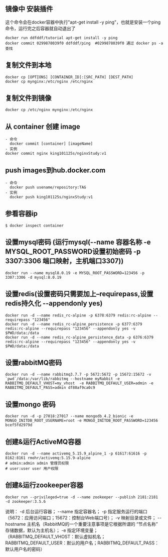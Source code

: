 ## 镜像中 安装插件
这个命令会在docker容器中执行"apt-get install -y ping"，也就是安装一个ping命令，运行完之后容器就自动退出了
```
docker run ddfddf/tutorial apt-get install -y ping
docker commit 0299878039f0 ddfddf/ping  #0299878039f0 通过 docker ps -a 查找
```
## 复制文件到本地
```
docker cp [OPTIONS] [CONTAINER_ID]:[SRC_PATH] [DEST_PATH]
docker cp mynginx:/etc/nginx /etc/nginx
```
## 复制文件到镜像
```
docker cp /etc/nginx mynginx:/etc/nginx
```

## 从 container 创建 image
```
- 命令
  docker commit [container] [imageName]
- 实例
docker commit nginx king101125s/nginxStudy:v1
```

## push images到hub.docker.com
```
- 命令
  docker push usename/repository:TAG
- 实例
  docker push king101125s/nginxStudy:v1
```

## 参看容器ip
```
$ docker inspect container
```

## 设置mysql密码 (运行mysql(--name 容器名称  -e MYSQL_ROOT_PASSWORD设置初始密码  -p 3307:3306  端口映射，主机端口3307))
```shell
docker run --name mysql8.0.19 -e MYSQL_ROOT_PASSWORD=123456 -p 3307:3306 -d mysql:8.0.19
```

## 设置redis(设置密码只需要加上–requirepass,设置redis持久化 --appendonly yes)
```shell
docker run -d --name redis_rc-alpine -p 6378:6379 redis:rc-alpine --requirepass "123456"
docker run -d --name redis_rc-alpine_persistence -p 6377:6379 redis:rc-alpine --requirepass "123456" --appendonly yes -v $PWD/data:/data
docker run -d --name redis_rc-alpine_persistence_data -p 6376:6379 redis:rc-alpine --requirepass "123456" --appendonly yes -v $PWD/data:/data
```

## 设置rabbitMQ密码
```
docker run -d --name rabbitmq3.7.7 -p 5672:5672 -p 15672:15672 -v `pwd`/data:/var/lib/rabbitmq --hostname myRabbit -e RABBITMQ_DEFAULT_VHOST=my_vhost  -e RABBITMQ_DEFAULT_USER=admin -e RABBITMQ_DEFAULT_PASS=admin df80af9ca0c9
```

## 设置mongo 密码
```shell
docker run -d -p 27018:27017 --name mongodb_4.2_bionic -e MONGO_INITDB_ROOT_USERNAME=root -e MONGO_INITDB_ROOT_PASSWORD=123456 bcef5fd2979d
```

## 创建&运行ActiveMQ容器
```shell script
docker run -d --name activemq_5.15.9_alpine_1 -p 61617:61616 -p 8162:8161 rmohr/activemq:5.15.9-alpine
# admin:admin admin 管理员权限
# user:user user 用户权限
```

## 创建&运行zookeeper容器
```shell script
docker run --privileged=true -d --name zookeeper --publish 2181:2181  -d zookeeper:3.5.6
```

说明：
-d 后台运行容器；
--name 指定容器名；
-p 指定服务运行的端口（5672：应用访问端口；15672：控制台Web端口号）；
-v 映射目录或文件；
--hostname  主机名（RabbitMQ的一个重要注意事项是它根据所谓的 “节点名称” 存储数据，默认为主机名）；
-e 指定环境变量；（RABBITMQ_DEFAULT_VHOST：默认虚拟机名；RABBITMQ_DEFAULT_USER：默认的用户名；RABBITMQ_DEFAULT_PASS：默认用户名的密码）
